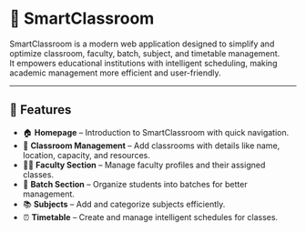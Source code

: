 
# 📘 SmartClassroom

SmartClassroom is a modern web application designed to simplify and optimize classroom, faculty, batch, subject, and timetable management.  
It empowers educational institutions with intelligent scheduling, making academic management more efficient and user-friendly.  

---

## 🚀 Features
- 🏠 **Homepage** – Introduction to SmartClassroom with quick navigation.  
- 🏫 **Classroom Management** – Add classrooms with details like name, location, capacity, and resources.  
- 👨‍🏫 **Faculty Section** – Manage faculty profiles and their assigned classes.  
- 👥 **Batch Section** – Organize students into batches for better management.  
- 📚 **Subjects** – Add and categorize subjects efficiently.  
- ⏰ **Timetable** – Create and manage intelligent schedules for classes.